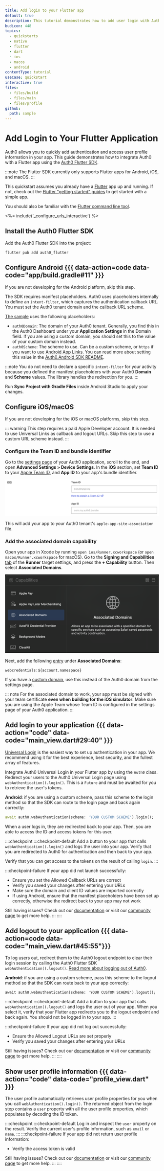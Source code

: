 ```yaml
---
title: Add login to your Flutter app
default: true
description: This tutorial demonstrates how to add user login with Auth0 to an Android, iOS, or macOS Flutter app using the Auth0 Flutter SDK
budicon: 448
topics:
  - quickstarts
  - native
  - flutter
  - dart
  - ios
  - macos
  - android
contentType: tutorial
useCase: quickstart
interactive: true
files:
  - files/build
  - files/main
  - files/profile
github:
  path: sample
---
```


# Add Login to Your Flutter Application

Auth0 allows you to quickly add authentication and access user profile information in your app. This guide demonstrates how to integrate Auth0 with a Flutter app using the <a href="https://github.com/auth0/auth0-flutter" target="_blank">Auth0 Flutter SDK</a>.

:::note
The Flutter SDK currently only supports Flutter apps for Android, iOS, and macOS.
:::

This quickstart assumes you already have a <a href="https://flutter.dev/" target="_blank">Flutter</a> app up and running. If not, check out the <a href="https://docs.flutter.dev/get-started/install" target="_blank">Flutter "getting started" guides</a> to get started with a simple app.

You should also be familiar with the <a href="https://docs.flutter.dev/reference/flutter-cli" target="_blank">Flutter command line tool</a>.

<%= include('_configure_urls_interactive') %>

## Install the Auth0 Flutter SDK

Add the Auth0 Flutter SDK into the project:

```shell
flutter pub add auth0_flutter
```

## Configure Android {{{ data-action=code data-code="app/build.gradle#11" }}}

If you are not developing for the Android platform, skip this step.

The SDK requires manifest placeholders. Auth0 uses placeholders internally to define an `intent-filter`, which captures the authentication callback URL. You must set the Auth0 tenant domain and the callback URL scheme.

<a href="https://github.com/auth0-samples/auth0-flutter-samples/tree/main/sample/android" target="_blank">The sample</a> uses the following placeholders:

- `auth0Domain`: The domain of your Auth0 tenant. Generally, you find this in the Auth0 Dashboard under your **Application Settings** in the Domain field. If you are using a custom domain, you should set this to the value of your custom domain instead.
- `auth0Scheme`: The scheme to use. Can be a custom scheme, or `https` if you want to use <a href="https://auth0.com/docs/applications/enable-android-app-links" target="_blank">Android App Links</a>. You can read more about setting this value in the <a href="https://github.com/auth0/Auth0.Android#a-note-about-app-deep-linking" target="_blank">Auth0.Android SDK README</a>.

:::note
You do not need to declare a specific `intent-filter` for your activity because you defined the manifest placeholders with your Auth0 **Domain** and **Scheme** values. The library handles the redirection for you.
:::

Run **Sync Project with Gradle Files** inside Android Studio to apply your changes.

## Configure iOS/macOS

If you are not developing for the iOS or macOS platforms, skip this step.

::: warning
This step requires a paid Apple Developer account. It is needed to use Universal Links as callback and logout URLs. Skip this step to use a custom URL scheme instead.
:::

### Configure the Team ID and bundle identifier

Go to the <a href="$manage_url/#/applications/$account.clientId/settings" target="_blank">settings page</a> of your Auth0 application, scroll to the end, and open **Advanced Settings > Device Settings**. In the **iOS** section, set **Team ID** to your <a href="https://developer.apple.com/help/account/manage-your-team/locate-your-team-id/" target="_blank">Apple Team ID</a>, and **App ID** to your app's bundle identifier.

<p><img src="/media/articles/native-platforms/ios-swift/ios-device-settings.png" alt="Screenshot of the iOS section inside the Auth0 application settings page"></p>

This will add your app to your Auth0 tenant's `apple-app-site-association` file.

### Add the associated domain capability

Open your app in Xcode by running `open ios/Runner.xcworkspace` (or `open macos/Runner.xcworkspace` for macOS). Go to the **Signing and Capabilities** <a href="https://developer.apple.com/documentation/xcode/adding-capabilities-to-your-app#Add-a-capability" target="_blank">tab</a> of the **Runner** target settings, and press the **+ Capability** button. Then select **Associated Domains**.

<p><img src="/media/articles/native-platforms/ios-swift/ios-xcode-capabilities.png" alt="Screenshot of the capabilities library inside Xcode"></p>

Next, add the following <a href="https://developer.apple.com/documentation/xcode/configuring-an-associated-domain#Define-a-service-and-its-associated-domain" target="_blank">entry</a> under **Associated Domains**:

```text
webcredentials:${account.namespace}
```

If you have a <a href="/customize/custom-domains" target="_blank">custom domain</a>, use this instead of the Auth0 domain from the settings page.

::: note
For the associated domain to work, your app must be signed with your team certificate **even when building for the iOS simulator**. Make sure you are using the Apple Team whose Team ID is configured in the settings page of your Auth0 application.
:::

## Add login to your application {{{ data-action="code" data-code="main_view.dart#29:40" }}}

<a href="https://auth0.com/docs/authenticate/login/auth0-universal-login" target="_blank">Universal Login</a> is the easiest way to set up authentication in your app. We recommend using it for the best experience, best security, and the fullest array of features.

Integrate Auth0 Universal Login in your Flutter app by using the `Auth0` class. Redirect your users to the Auth0 Universal Login page using `webAuthentication().login()`. This is a `Future` and must be awaited for you to retrieve the user's tokens.

**Android**: if you are using a custom scheme, pass this scheme to the login method so that the SDK can route to the login page and back again correctly:

```dart
await auth0.webAuthentication(scheme: 'YOUR CUSTOM SCHEME').login();
```

When a user logs in, they are redirected back to your app. Then, you are able to access the ID and access tokens for this user.

::::checkpoint
:::checkpoint-default
Add a button to your app that calls `webAuthentication().login()` and logs the user into your app. Verify that you are redirected to Auth0 for authentication and then back to your app.

Verify that you can get access to the tokens on the result of calling `login`.
:::

:::checkpoint-failure
If your app did not launch successfully:

- Ensure you set the Allowed Callback URLs are correct
- Verify you saved your changes after entering your URLs
- Make sure the domain and client ID values are imported correctly
- If using Android, ensure that the manifest placeholders have been set up correctly, otherwise the redirect back to your app may not work

Still having issues? Check out our <a href="https://auth0.com/docs" target="_blank">documentation</a> or visit our <a href="https://community.auth0.com" target="_blank">community page</a> to get more help.
:::
::::

## Add logout to your application {{{ data-action=code data-code="main_view.dart#45:55"}}}

To log users out, redirect them to the Auth0 logout endpoint to clear their login session by calling the Auth0 Flutter SDK `webAuthentication().logout()`. <a href="https://auth0.com/docs/authenticate/login/logout" target="_blank">Read more about logging out of Auth0</a>.

**Android**: if you are using a custom scheme, pass this scheme to the logout method so that the SDK can route back to your app correctly:

```
await auth0.webAuthentication(scheme: 'YOUR CUSTOM SCHEME').logout();
```

::::checkpoint
:::checkpoint-default
Add a button to your app that calls `webAuthentication().logout()` and logs the user out of your app. When you select it, verify that your Flutter app redirects you to the logout endpoint and back again. You should not be logged in to your app.
:::

:::checkpoint-failure
If your app did not log out successfully:

- Ensure the Allowed Logout URLs are set properly
- Verify you saved your changes after entering your URLs

Still having issues? Check out our <a href="https://auth0.com/docs" target="_blank">documentation</a> or visit our <a href="https://community.auth0.com" target="_blank">community page</a> to get more help.
:::
::::

## Show user profile information {{{ data-action="code" data-code="profile_view.dart" }}}

The user profile automatically retrieves user profile properties for you when you call `webAuthentication().login()`. The returned object from the login step contains a `user` property with all the user profile properties, which populates by decoding the ID token.

::::checkpoint
:::checkpoint-default
Log in and inspect the `user` property on the result. Verify the current user's profile information, such as `email` or `name`.
:::
:::checkpoint-failure
If your app did not return user profile information:

- Verify the access token is valid

Still having issues? Check out our <a href="https://auth0.com/docs" target="_blank">documentation</a> or visit our <a href="https://community.auth0.com" target="_blank">community page</a> to get more help.
:::
::::
